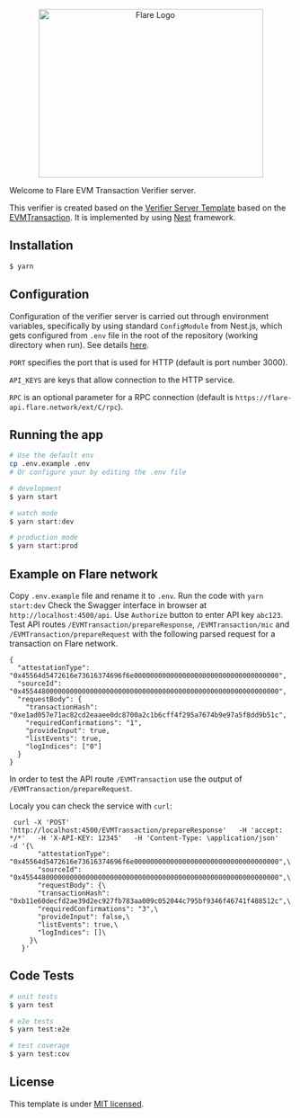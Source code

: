 <p align="center">
  <a href="https://flare.network/" target="blank"><img src="https://flare.network/wp-content/uploads/Artboard-1-1.svg" width="400" height="300" alt="Flare Logo" /></a>
</p>

Welcome to Flare EVM Transaction Verifier server.

This verifier is created based on the [Verifier Server Template](https://gitlab.com/flarenetwork/verifier-server-template) based on the [EVMTransaction](https://gitlab.com/flarenetwork/state-connector-protocol/-/blob/main/specs/attestations/active-types/EVMTransaction.md). It is implemented by using [Nest](https://github.com/nestjs/nest) framework.

## Installation

```bash
$ yarn
```

## Configuration

Configuration of the verifier server is carried out through environment variables, specifically by using standard `ConfigModule` from Nest.js, which gets configured from `.env` file in the root of the repository (working directory when run). See details [here](./src/config/configuration.ts).

`PORT` specifies the port that is used for HTTP (default is port number 3000).

`API_KEYS` are keys that allow connection to the HTTP service.

`RPC` is an optional parameter for a RPC connection (default is `https://flare-api.flare.network/ext/C/rpc`).

## Running the app

```bash
# Use the default env
cp .env.example .env
# Or configure your by editing the .env file

# development
$ yarn start

# watch mode
$ yarn start:dev

# production mode
$ yarn start:prod
```

## Example on Flare network

Copy `.env.example` file and rename it to `.env`.
Run the code with `yarn start:dev`
Check the Swagger interface in browser at `http://localhost:4500/api`.
Use `Authorize` button to enter API key `abc123`.
Test API routes `/EVMTransaction/prepareResponse`, `/EVMTransaction/mic` and `/EVMTransaction/prepareRequest` with the following parsed request for a transaction on Flare network.

```
{
  "attestationType": "0x45564d5472616e73616374696f6e000000000000000000000000000000000000",
  "sourceId": "0x4554480000000000000000000000000000000000000000000000000000000000",
  "requestBody": {
    "transactionHash": "0xe1ad057e71ac82cd2eaaee0dc8700a2c1b6cff4f295a7674b9e97a5f8dd9b51c",
    "requiredConfirmations": "1",
    "provideInput": true,
    "listEvents": true,
    "logIndices": ["0"]
  }
}
```

In order to test the API route `/EVMTransaction` use the output of `/EVMTransaction/prepareRequest`.

Localy you can check the service with `curl`:

```
 curl -X 'POST'   'http://localhost:4500/EVMTransaction/prepareResponse'   -H 'accept: */*'   -H 'X-API-KEY: 12345'   -H 'Content-Type: \application/json'   -d '{\
       "attestationType": "0x45564d5472616e73616374696f6e000000000000000000000000000000000000",\
       "sourceId": "0x4554480000000000000000000000000000000000000000000000000000000000",\
       "requestBody": {\
       "transactionHash": "0xb11e60decfd2ae39d2ec927fb783aa009c052044c795bf9346f46741f488512c",\
       "requiredConfirmations": "3",\
       "provideInput": false,\
       "listEvents": true,\
       "logIndices": []\
     }\
   }'
```

## Code Tests

```bash
# unit tests
$ yarn test

# e2e tests
$ yarn test:e2e

# test coverage
$ yarn test:cov
```

## License

This template is under [MIT licensed](LICENSE).

